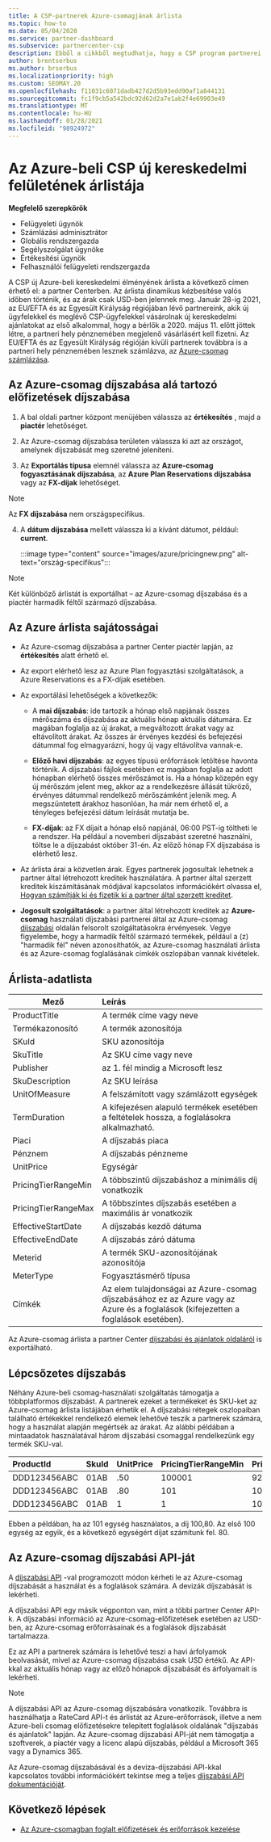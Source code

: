 ```yaml
---
title: A CSP-partnerek Azure-csomagjának árlista
ms.topic: how-to
ms.date: 05/04/2020
ms.service: partner-dashboard
ms.subservice: partnercenter-csp
description: Ebből a cikkből megtudhatja, hogy a CSP program partnerei hogyan használhatják a partner centert az Azure-csomag előfizetéseit tartalmazó árlista megtekintéséhez.
author: brentserbus
ms.author: brserbus
ms.localizationpriority: high
ms.custom: SEOMAY.20
ms.openlocfilehash: f11031c6071dadb427d2d5b93edd90af1a844131
ms.sourcegitcommit: fc1f9cb5a542bdc92d62d2a7e1ab2f4e69903e49
ms.translationtype: MT
ms.contentlocale: hu-HU
ms.lasthandoff: 01/28/2021
ms.locfileid: "98924972"
---
```

# <a name="price-list-for-the-new-commerce-experience-in-csp-for-azure"></a>Az Azure-beli CSP új kereskedelmi felületének árlistája

**Megfelelő szerepkörök**

- Felügyeleti ügynök
- Számlázási adminisztrátor
- Globális rendszergazda
- Segélyszolgálat ügynöke
- Értékesítési ügynök
- Felhasználói felügyeleti rendszergazda

A CSP új Azure-beli kereskedelmi élményének árlista a következő címen érhető el: a partner Centerben. Az árlista dinamikus kézbesítése valós időben történik, és az árak csak USD-ben jelennek meg. Január 28-ig 2021, az EU/EFTA és az Egyesült Királyság régiójában lévő partnereink, akik új ügyfelekkel és meglévő CSP-ügyfelekkel vásárolnak új kereskedelmi ajánlatokat az első alkalommal, hogy a bérlők a 2020. május 11. előtt jöttek létre, a partneri hely pénznemében megjelenő vásárlásért kell fizetni.  Az EU/EFTA és az Egyesült Királyság régióján kívüli partnerek továbbra is a partneri hely pénznemében lesznek számlázva, az [Azure-csomag számlázása](azure-plan-billing.md).

## <a name="see-pricing-for-subscriptions-under-the-azure-plan-pricing"></a>Az Azure-csomag díjszabása alá tartozó előfizetések díjszabása

1. A bal oldali partner központ menüjében válassza az **értékesítés** , majd a **piactér** lehetőséget.

2. Az Azure-csomag díjszabása területen válassza ki azt az országot, amelynek díjszabását meg szeretné jeleníteni.

3. Az **Exportálás típusa** elemnél válassza az **Azure-csomag fogyasztásának díjszabása**, az **Azure Plan Reservations díjszabása** vagy az **FX-díjak** lehetőséget. 

>[!NOTE] 
>Az **FX díjszabása** nem országspecifikus.

4. A **dátum díjszabása** mellett válassza ki a kívánt dátumot, például: **current**.

   :::image type="content" source="images/azure/pricingnew.png" alt-text="ország-specifikus":::

>[!NOTE] 
>Két különböző árlistát is exportálhat – az Azure-csomag díjszabása és a piactér harmadik féltől származó díjszabása.

## <a name="azure-price-list-specifics"></a>Az Azure árlista sajátosságai

- Az Azure-csomag díjszabása a partner Center piactér lapján, az **értékesítés** alatt érhető el.

- Az export elérhető lesz az Azure Plan fogyasztási szolgáltatások, a Azure Reservations és a FX-díjak esetében.

- Az exportálási lehetőségek a következők:

  - A **mai díjszabás**: ide tartozik a hónap első napjának összes mérőszáma és díjszabása az aktuális hónap aktuális dátumára. Ez magában foglalja az új árakat, a megváltozott árakat vagy az eltávolított árakat. Az összes ár érvényes kezdési és befejezési dátummal fog elmagyarázni, hogy új vagy eltávolítva vannak-e.

  - **Előző havi díjszabás**: az egyes típusú erőforrások letöltése havonta történik. A díjszabási fájlok esetében ez magában foglalja az adott hónapban elérhető összes mérőszámot is. Ha a hónap közepén egy új mérőszám jelent meg, akkor az a rendelkezésre állását tükröző, érvényes dátummal rendelkező mérőszámként jelenik meg. A megszüntetett árakhoz hasonlóan, ha már nem érhető el, a tényleges befejezési dátum leírását mutatja be.

  - **FX-díjak**: az FX díjait a hónap első napjánál, 06:00 PST-ig töltheti le a rendszer. Ha például a novemberi díjszabást szeretné használni, töltse le a díjszabást október 31-én. Az előző hónap FX díjszabása is elérhető lesz.

- Az árlista árai a közvetlen árak. Egyes partnerek jogosultak lehetnek a partner által létrehozott kreditek használatára. A partner által szerzett kreditek kiszámításának módjával kapcsolatos információkért olvassa el, [Hogyan számítják ki és fizetik ki a partner által szerzett kreditet](partner-earned-credit-explanation.md).

- **Jogosult szolgáltatások**: a partner által létrehozott kreditek az **Azure-csomag** használati díjszabási partnerei által az Azure-csomag [díjszabási](https://partner.microsoft.com/commerce/sales) oldalán felsorolt szolgáltatásokra érvényesek. Vegye figyelembe, hogy a harmadik féltől származó termékek, például a (z) "harmadik fél" néven azonosíthatók, az Azure-csomag használati árlista és az Azure-csomag foglalásának címkék oszlopában vannak kivételek.

## <a name="price-list-data"></a>Árlista-adatlista

|**Mező**   |**Leírás**   |
|--------------------------|:---------------------------|
|ProductTitle  |A termék címe vagy neve|
|Termékazonosító   |A termék azonosítója|
|SKuId|SKU azonosítója|
|SkuTitle|Az SKU címe vagy neve|
|Publisher|az 1. fél mindig a Microsoft lesz|
|SkuDescription|Az SKU leírása|
|UnitOfMeasure|A felszámított vagy számlázott egységek|
|TermDuration|A kifejezésen alapuló termékek esetében a feltételek hossza, a foglalásokra alkalmazható.|
|Piaci|A díjszabás piaca|
|Pénznem|A díjszabás pénzneme|
|UnitPrice|Egységár|
|PricingTierRangeMin|A többszintű díjszabáshoz a minimális díj vonatkozik|
|PricingTierRangeMax|A többszintes díjszabás esetében a maximális ár vonatkozik|
|EffectiveStartDate|A díjszabás kezdő dátuma|
|EffectiveEndDate|A díjszabás záró dátuma|
|Meterid|A termék SKU-azonosítójának azonosítója|
|MeterType|Fogyasztásmérő típusa|
|Címkék|Az elem tulajdonságai az Azure-csomag díjszabásához ez az Azure vagy az Azure és a foglalások (kifejezetten a foglalások esetében).|

Az Azure-csomag árlista a partner Center [díjszabási és ajánlatok oldaláról](https://partner.microsoft.com/dashboard/sell/pricingandoffers) is exportálható.

## <a name="tiered-pricing"></a>Lépcsőzetes díjszabás

Néhány Azure-beli csomag-használati szolgáltatás támogatja a többplatformos díjszabást. A partnerek ezeket a termékeket és SKU-ket az Azure-csomag árlista listájában érhetik el. A díjszabási rétegek oszlopaiban található értékekkel rendelkező elemek lehetővé teszik a partnerek számára, hogy a használat alapján megértsék az árakat. Az alábbi példában a mintaadatok használatával három díjszabási csomaggal rendelkezünk egy termék SKU-val.

|**ProductId**   |**SkuId**   |**UnitPrice**   |**PricingTierRangeMin**   |**PricingTierRangeMax**   |
|:---------------|:-----------|:---------------|:-------------------------|:-------------------------|
|DDD123456ABC|01AB|.50|100001|9223372036854780000|
|DDD123456ABC|01AB|.80|101|100000|
|DDD123456ABC|01AB|1|1|100|

Ebben a példában, ha az 101 egység használatos, a díj 100,80. Az első 100 egység az egyik, és a következő egységért díjat számítunk fel. 80.

## <a name="pricing-api-for-azure-plan"></a>Az Azure-csomag díjszabási API-ját

A [díjszabási API](/partner/develop/pricing) -val programozott módon kérheti le az Azure-csomag díjszabását a használat és a foglalások számára. A devizák díjszabását is lekérheti.

A díjszabási API egy másik végponton van, mint a többi partner Center API-k. A díjszabási információ az Azure-csomag-előfizetések esetében az USD-ben, az Azure-csomag erőforrásainak és a foglalások díjszabását tartalmazza.

Ez az API a partnerek számára is lehetővé teszi a havi árfolyamok beolvasását, mivel az Azure-csomag díjszabása csak USD értékű. Az API-kkal az aktuális hónap vagy az előző hónapok díjszabását és árfolyamait is lekérheti.

>[!NOTE]
> A díjszabási API az Azure-csomag díjszabására vonatkozik. Továbbra is használhatja a RateCard API-t és árlistát az Azure-erőforrások, illetve a nem Azure-beli csomag előfizetésekre telepített foglalások oldalának "díjszabás és ajánlatok" lapján. Az Azure-csomag díjszabási API-ját nem támogatja a szoftverek, a piactér vagy a licenc alapú díjszabás, például a Microsoft 365 vagy a Dynamics 365.

Az Azure-csomag díjszabásával és a deviza-díjszabási API-kkal kapcsolatos további információkért tekintse meg a teljes [díjszabási API dokumentációját](/partner/develop/pricing).

## <a name="next-steps"></a>Következő lépések

- [Az Azure-csomagban foglalt előfizetések és erőforrások kezelése](azure-plan-manage.md)
